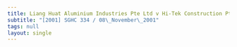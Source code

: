```yaml
---
title: Liang Huat Aluminium Industries Pte Ltd v Hi-Tek Construction Pte Ltd
subtitle: "[2001] SGHC 334 / 08\_November\_2001"
tags: null
layout: single
---
```


